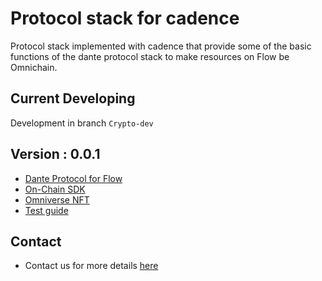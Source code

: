 # Protocol stack for cadence
Protocol stack implemented with cadence that provide some of the basic functions of the dante protocol stack to make resources on Flow be Omnichain.

## Current Developing
Development in branch `Crypto-dev`

## Version : 0.0.1
* [Dante Protocol for Flow](./contracts/)
* [On-Chain SDK](https://github.com/dantenetwork/flow-sdk)
* [Omniverse NFT](./omniverseNFT/)
* [Test guide](./test/TESTGUIDE.md)


## Contact
* Contact us for more details [here](https://linktr.ee/dantenetwork)
